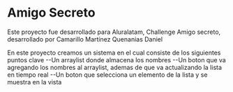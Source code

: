 <h1>Amigo Secreto</h1>
<p>
  Este proyecto fue desarrollado para Aluralatam, Challenge Amigo secreto, desarrollado por Camarillo Martínez Quenanias Daniel
</p>
<p>
  En este proyecto creamos un sistema en el cual consiste de los siguientes puntos clave
  --Un arraylist donde almacena los nombres
  --Un boton que va agregando los nombres al arraylist, ademas de que va actualizando la lista en tiempo real
  --Un boton que selecciona un elemento de la lista y se muestra en la vista 
</p>
